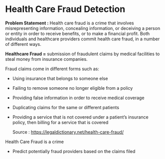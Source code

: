 # Health Care Fraud Detection
**Problem Statement :** Health care fraud is a crime that involves misrepresenting information,  concealing information, or deceiving a person or entity in order to  receive benefits, or to make a financial profit. Both individuals and  healthcare providers commit health care fraud, in a number of different  ways.

**Healthcare Fraud =** submission of fraudulent claims by medical facilities to steal money from insurance companies.

Fraud claims come in different forms such as:

- Using insurance that belongs to someone else

- Failing to remove someone no longer eligible from a policy

- Providing false information in order to receive medical coverage

- Duplicating claims for the same or different patients

- Providing a service that is not covered under a patient’s insurance policy, then billing for a service that is covered

  Source : https://legaldictionary.net/health-care-fraud/

  [https://legaldictionary.net/health-care-fraud/]: https://legaldictionary.net/health-care-fraud/	"source"

  

Health Care Fraud is a crime

- Predict potentially fraud providers based on the claims filed

